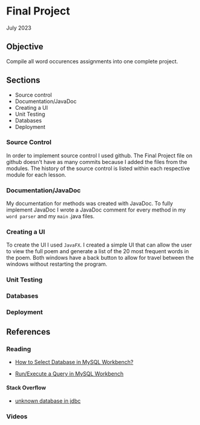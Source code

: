 # Final Project
July 2023

## Objective
Compile all word occurences assignments into one complete project.

## Sections
* Source control
* Documentation/JavaDoc
* Creating a UI
* Unit Testing
* Databases
* Deployment

### Source Control
In order to implement source control I used github. The Final Project file on github doesn't have as many commits because I added the files from the modules. The history of the source control is listed within each respective module for each lesson.

### Documentation/JavaDoc
My documentation for methods was created with JavaDoc. To fully implement JavaDoc I wrote a JavaDoc comment for every method in my `word parser` and my `main` .java files.

### Creating a UI
To create the UI I used `JavaFX`. I created a simple UI that can allow the user to view the full poem and generate a list of the 20 most frequent words in the poem. Both windows have a back button to allow for travel between the windows without restarting the program.

### Unit Testing

### Databases

### Deployment

## References

### Reading
* [How to Select Database in MySQL Workbench?](https://www.foxinfotech.org/2019/03/how-to-select-database-in-mysql-workbench.html)

* [Run/Execute a Query in MySQL Workbench](https://www.foxinfotech.org/how-to-run-query-in-mysql-workbench)

#### Stack Overflow
* [unknown database in jdbc](https://stackoverflow.com/questions/15832044/unknown-database-in-jdbc)

### Videos